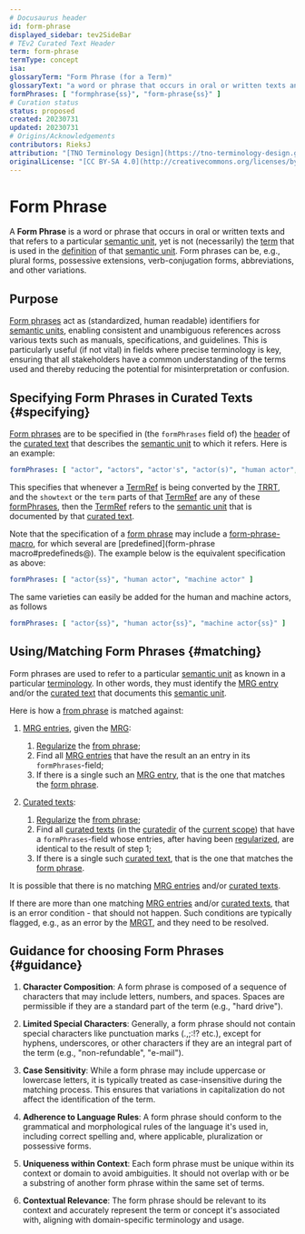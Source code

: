 ```yaml
---
# Docusaurus header
id: form-phrase
displayed_sidebar: tev2SideBar
# TEv2 Curated Text Header
term: form-phrase
termType: concept
isa:
glossaryTerm: "Form Phrase (for a Term)"
glossaryText: "a word or phrase that occurs in oral or written texts and that refers to a particular [semantic unit](@), yet is not (necessarily) the  [term](@) that is used in the [definition](@) of that [semantic unit](@). Form phrases can be, e.g., plural forms, possessive extensions, verb-conjugation forms, abbreviations, and other variations."
formPhrases: [ "formphrase{ss}", "form-phrase{ss}" ]
# Curation status
status: proposed
created: 20230731
updated: 20230731
# Origins/Acknowledgements
contributors: RieksJ
attribution: "[TNO Terminology Design](https://tno-terminology-design.github.io/tev2-specifications/docs)"
originalLicense: "[CC BY-SA 4.0](http://creativecommons.org/licenses/by-sa/4.0/?ref=chooser-v1)"
---
```


# Form Phrase

A **Form Phrase** is a word or phrase that occurs in oral or written texts and that refers to a particular [semantic unit](@), yet is not (necessarily) the  [term](@) that is used in the [definition](@) of that [semantic unit](@). Form phrases can be, e.g., plural forms, possessive extensions, verb-conjugation forms, abbreviations, and other variations.

## Purpose

[Form phrases](@) act as (standardized, human readable) identifiers for [semantic units](@), enabling consistent and unambiguous references across various texts such as manuals, specifications, and guidelines. This is particularly useful (if not vital) in fields where precise terminology is key, ensuring that all stakeholders have a common understanding of the terms used and thereby reducing the potential for misinterpretation or confusion.

## Specifying Form Phrases in Curated Texts {#specifying}

[Form phrases](@) are to be specified in (the `formPhrases` field of) the [header](@) of the [curated text](@) that describes the [semantic unit](@) to which it refers. Here is an example:

~~~ yaml
formPhrases: [ "actor", "actors", "actor's", "actor(s)", "human actor", "machine actor" ]
~~~

This specifies that whenever a [TermRef](@) is being converted by the [TRRT](@), and the `showtext` or the `term` parts of that [TermRef](@) are any of these [formPhrases](@), then the [TermRef](@) refers to the [semantic unit](@) that is documented by that [curated text](@). 

Note that the specification of a [form phrase](@) may include a [form-phrase-macro](@), for which several are [predefined](form-phrase macro#predefineds@). The example below is the equivalent specification as above:

~~~ yaml
formPhrases: [ "actor{ss}", "human actor", "machine actor" ]
~~~

The same varieties can easily be added for the human and machine actors, as follows

~~~ yaml
formPhrases: [ "actor{ss}", "human actor{ss}", "machine actor{ss}" ]
~~~

## Using/Matching Form Phrases {#matching}

Form phrases are used to refer to a particular [semantic unit](@) as known in a particular [terminology](@). In other words, they must identify the [MRG entry](@) and/or the [curated text](@) that documents this [semantic unit](@).

Here is how a [from phrase](@) is matched against:

1. [MRG entries](@), given the [MRG](@):
    1. [Regularize](regularized-form-phrase#regularization-process@) the [from phrase](@);
    2. Find all [MRG entries](@) that have the result an an entry in its `formPhrases`-field;
    3. If there is a single such an [MRG entry](@), that is the one that matches the [form phrase](@).

2. [Curated texts](@):
    1. [Regularize](regularized-form-phrase#regularization-process@) the [from phrase](@);
    2. Find all [curated texts](@) (in the [curatedir](@) of the [current scope](@)) that have a `formPhrases`-field whose entries, after having been [regularized](regularized-form-phrase#regularization-process@), are identical to the result of step 1;
    3. If there is a single such [curated text](@), that is the one that matches the [form phrase](@).

It is possible that there is no matching [MRG entries](@) and/or [curated texts](@).

If there are more than one matching [MRG entries](@) and/or [curated texts](@), that is an error condition - that should not happen. Such conditions are typically flagged, e.g., as an error by the [MRGT](@), and they need to be resolved.

## Guidance for choosing Form Phrases {#guidance}

1. **Character Composition**: A form phrase is composed of a sequence of characters that may include letters, numbers, and spaces. Spaces are permissible if they are a standard part of the term (e.g., "hard drive").

2. **Limited Special Characters**: Generally, a form phrase should not contain special characters like punctuation marks (.,;:!? etc.), except for hyphens, underscores, or other characters if they are an integral part of the term (e.g., "non-refundable", "e-mail").

3. **Case Sensitivity**: While a form phrase may include uppercase or lowercase letters, it is typically treated as case-insensitive during the matching process. This ensures that variations in capitalization do not affect the identification of the term.

4. **Adherence to Language Rules**: A form phrase should conform to the grammatical and morphological rules of the language it's used in, including correct spelling and, where applicable, pluralization or possessive forms.

5. **Uniqueness within Context**: Each form phrase must be unique within its context or domain to avoid ambiguities. It should not overlap with or be a substring of another form phrase within the same set of terms.

6. **Contextual Relevance**: The form phrase should be relevant to its context and accurately represent the term or concept it's associated with, aligning with domain-specific terminology and usage.
